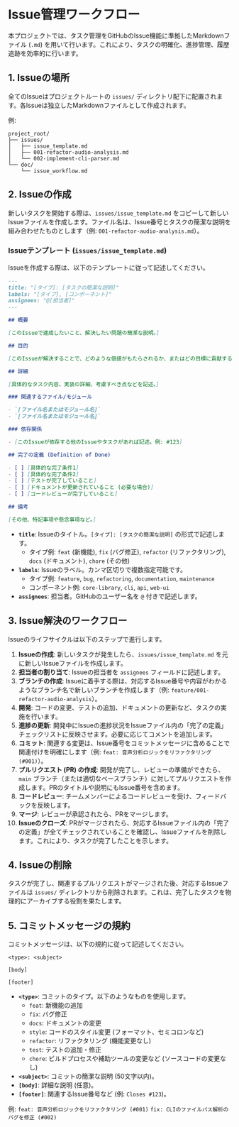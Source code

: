 # Issue管理ワークフロー

本プロジェクトでは、タスク管理をGitHubのIssue機能に準拠したMarkdownファイル (`.md`) を用いて行います。これにより、タスクの明確化、進捗管理、履歴追跡を効率的に行います。

## 1. Issueの場所

全てのIssueはプロジェクトルートの `issues/` ディレクトリ配下に配置されます。各Issueは独立したMarkdownファイルとして作成されます。

例:
```
project_root/
├── issues/
│   ├── issue_template.md
│   ├── 001-refactor-audio-analysis.md
│   └── 002-implement-cli-parser.md
└── doc/
    └── issue_workflow.md
```

## 2. Issueの作成

新しいタスクを開始する際は、`issues/issue_template.md` をコピーして新しいIssueファイルを作成します。ファイル名は、Issue番号とタスクの簡潔な説明を組み合わせたものとします（例: `001-refactor-audio-analysis.md`）。

### Issueテンプレート (`issues/issue_template.md`)

Issueを作成する際は、以下のテンプレートに従って記述してください。

```markdown
---
title: "[タイプ]: [タスクの簡潔な説明]"
labels: "[タイプ], [コンポーネント]"
assignees: "@[担当者]"
---

## 概要

[このIssueで達成したいこと、解決したい問題の簡潔な説明。]

## 目的

[このIssueが解決することで、どのような価値がもたらされるか、またはどの目標に貢献するか。]

## 詳細

[具体的なタスク内容、実装の詳細、考慮すべき点などを記述。]

### 関連するファイル/モジュール

- `[ファイル名またはモジュール名]`
- `[ファイル名またはモジュール名]`

### 依存関係

- [このIssueが依存する他のIssueやタスクがあれば記述。例: #123]

## 完了の定義 (Definition of Done)

- [ ] [具体的な完了条件1]
- [ ] [具体的な完了条件2]
- [ ] [テストが完了していること]
- [ ] [ドキュメントが更新されていること (必要な場合)]
- [ ] [コードレビューが完了していること]

## 備考

[その他、特記事項や懸念事項など。]
```

- **`title`**: Issueのタイトル。`[タイプ]: [タスクの簡潔な説明]` の形式で記述します。
    - タイプ例: `feat` (新機能), `fix` (バグ修正), `refactor` (リファクタリング), `docs` (ドキュメント), `chore` (その他)
- **`labels`**: Issueのラベル。カンマ区切りで複数指定可能です。
    - タイプ例: `feature`, `bug`, `refactoring`, `documentation`, `maintenance`
    - コンポーネント例: `core-library`, `cli`, `api`, `web-ui`
- **`assignees`**: 担当者。GitHubのユーザー名を `@` 付きで記述します。

## 3. Issue解決のワークフロー

Issueのライフサイクルは以下のステップで進行します。

1.  **Issueの作成**: 新しいタスクが発生したら、`issues/issue_template.md` を元に新しいIssueファイルを作成します。
2.  **担当者の割り当て**: Issueの担当者を `assignees` フィールドに記述します。
3.  **ブランチの作成**: Issueに着手する際は、対応するIssue番号や内容がわかるようなブランチ名で新しいブランチを作成します（例: `feature/001-refactor-audio-analysis`）。
4.  **開発**: コードの変更、テストの追加、ドキュメントの更新など、タスクの実施を行います。
5.  **進捗の更新**: 開発中にIssueの進捗状況をIssueファイル内の「完了の定義」チェックリストに反映させます。必要に応じてコメントを追加します。
6.  **コミット**: 関連する変更は、Issue番号をコミットメッセージに含めることで関連付けを明確にします（例: `feat: 音声分析ロジックをリファクタリング (#001)`）。
7.  **プルリクエスト (PR) の作成**: 開発が完了し、レビューの準備ができたら、`main` ブランチ（または適切なベースブランチ）に対してプルリクエストを作成します。PRのタイトルや説明にもIssue番号を含めます。
8.  **コードレビュー**: チームメンバーによるコードレビューを受け、フィードバックを反映します。
9.  **マージ**: レビューが承認されたら、PRをマージします。
10. **Issueのクローズ**: PRがマージされたら、対応するIssueファイル内の「完了の定義」が全てチェックされていることを確認し、Issueファイルを削除します。これにより、タスクが完了したことを示します。

## 4. Issueの削除

タスクが完了し、関連するプルリクエストがマージされた後、対応するIssueファイルは `issues/` ディレクトリから削除されます。これは、完了したタスクを物理的にアーカイブする役割を果たします。

## 5. コミットメッセージの規約

コミットメッセージは、以下の規約に従って記述してください。

```
<type>: <subject>

[body]

[footer]
```

- **`<type>`**: コミットのタイプ。以下のようなものを使用します。
    - `feat`: 新機能の追加
    - `fix`: バグ修正
    - `docs`: ドキュメントの変更
    - `style`: コードのスタイル変更 (フォーマット、セミコロンなど)
    - `refactor`: リファクタリング (機能変更なし)
    - `test`: テストの追加・修正
    - `chore`: ビルドプロセスや補助ツールの変更など (ソースコードの変更なし)
- **`<subject>`**: コミットの簡潔な説明 (50文字以内)。
- **`[body]`**: 詳細な説明 (任意)。
- **`[footer]`**: 関連するIssue番号など (例: `Closes #123`)。

例:
`feat: 音声分析ロジックをリファクタリング (#001)`
`fix: CLIのファイルパス解析のバグを修正 (#002)`
